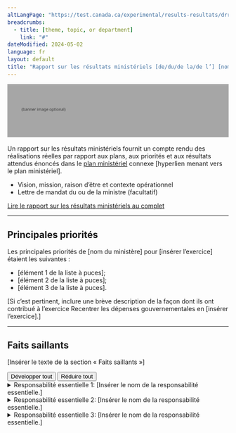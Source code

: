 ```yaml
---
altLangPage: "https://test.canada.ca/experimental/results-resultats/drr-at-glance.html"
breadcrumbs:
  - title: [theme, topic, or department]
    link: "#"
dateModified: 2024-05-02
language: fr
layout: default
title: "Rapport sur les résultats ministériels [de/du/de la/de l’] [nom de l’organisation ministère] pour [insérer l’exercice] en un coup d’œil"
---
```


<link rel="stylesheet" type="text/css" href="results-resultats/css/theme.min.css" />
<div class="mwsgeneric-base-html parbase section">
    <img alt="" class="img-responsive center-block mrgn-tp-lg mrgn-bttm-lg" src="https://raw.githubusercontent.com/gc-proto/experimental/master/results-resultats/banner.png">
  <p>Un rapport sur les résultats ministériels  fournit un compte rendu des réalisations réelles par rapport aux plans, aux  priorités et aux résultats attendus énoncés dans le <a href="https://test.canada.ca/experimental/departmental-plans-ministeriels/rrm-en-un-coup-doeil.html">plan ministériel</a> connexe&nbsp;[hyperlien menant vers le plan ministériel].</p>
<ul>
  <li>Vision,  mission, raison d&rsquo;être et contexte opérationnel</li>
  <li>Lettre de mandat du ou de la ministre (facultatif)</li>
  </ul> 

 
  <div class="clearfix"></div>
  <section class="mrgn-tp-lg">
    <p><a href="https://test.canada.ca/experimental/results-resultats/rrm-complet.html" class="btn btn-primary btn-lg">Lire le rapport sur les résultats ministériels au complet</a></p>
  </section>
  <hr>
  <section class="mrgn-bttm-lg mrgn-tp-lg">
    <h2>Principales priorités</h2>
    <p>Les principales priorités de [nom du ministère] pour [insérer l’exercice] étaient les suivantes :</p>
    <ul>
      <li>[élément&nbsp;1 de la liste à puces]; </li>
      <li>[élément&nbsp;2 de la liste à puces]; </li>
      <li>[élément&nbsp;3 de la liste à puces]. </li>
    </ul>
        <p>[Si c’est pertinent, inclure une brève description de la façon dont ils ont contribué à l’exercice Recentrer les dépenses gouvernementales en [insérer l’exercice].]</p>
  </section>
  <hr>
  <section class="mrgn-bttm-lg mrgn-tp-lg">
    <h2>Faits saillants</h2>
    <p>[Insérer le texte de la section « Faits saillants »]</p>
   <section id="cores"> <div class="btn-group mrgn-bttm-md">
<button type="button" class="btn btn-default wb-toggle" data-toggle="{&quot;selector&quot;: &quot;details&quot;, &quot;parent&quot;: &quot;#cores&quot;, &quot;type&quot;: &quot;on&quot;}">Développer tout</button>
<button type="button" class="btn btn-default wb-toggle" data-toggle="{&quot;selector&quot;: &quot;details&quot;, &quot;parent&quot;: &quot;#cores&quot;, &quot;type&quot;: &quot;off&quot;}">Réduire tout</button>
</div>
      <details class="brdr-tp brdr-rght brdr-bttm brdr-lft">
        <summary class="wb-toggle" data-toggle='{"print":"on"}'>Responsabilité essentielle 1: [Insérer le nom de la responsabilité essentielle.]</summary>
        <section>
            <p><strong>Dépenses réelles :</strong> [Insérer le montant] </p>
            <p><strong>Ressources humaines réelles :</strong> [Insérer le nombre]</p>
            <p><strong>Résultats : Nos réalisations :</strong></p>S
              <ul>
                <li>[Élément 1 de la liste à puces];</li>
                <li>[Élément 2 de la liste à puces];</li>
                <li>[Élément 3 de la liste à puces].</li>
              </ul>
        <p>Vous trouverez de  plus amples renseignements sur <a href="#">[nom de la  responsabilité essentielle]</a> [hyperlien menant vers le  plan complet, responsabilité essentielle&nbsp;1, section sur les progrès à l&rsquo;égard  des résultats] dans la section «&nbsp;Résultats : Nos réalisations&nbsp;» du rapport  complet sur les résultats ministériels.</p>
        </section>
      </details>
      <details class="brdr-tp brdr-rght brdr-bttm brdr-lft">
        <summary class="wb-toggle" data-toggle='{"print":"on"}'>Responsabilité essentielle 2: [Insérer le nom de la responsabilité essentielle.]</summary>
        <section>
            <p><strong>Dépenses réelles :</strong> [Insérer le montant] </p>
            <p><strong>Ressources humaines réelles :</strong> [Insérer le nombre]</p>
            <p><strong>Résultats : Nos réalisations :</strong></p>
              <ul>
                <li>[Élément 1 de la liste à puces];</li>
                <li>[Élément 2 de la liste à puces];</li>
                <li>[Élément 3 de la liste à puces].</li>
              </ul>
        <p>Vous trouverez de  plus amples renseignements sur <a href="#">[nom de la  responsabilité essentielle]</a> [hyperlien menant vers le  plan complet, responsabilité essentielle&nbsp;1, section sur les progrès à l&rsquo;égard  des résultats] dans la section «&nbsp;Résultats : Nos réalisations &nbsp;» du rapport  complet sur les résultats ministériels.</p> </section>
      </details>
      <details class="brdr-tp brdr-rght brdr-bttm brdr-lft">
        <summary class="wb-toggle" data-toggle='{"print":"on"}'>Responsabilité essentielle 3: [Insérer le nom de la responsabilité essentielle.]</summary>
        <section>
            <p><strong>Dépenses réelles :</strong> [Insérer le montant] </p>
            <p><strong>Ressources humaines réelles :</strong> [Insérer le nombre]</p>
            <p><strong>Résultats : Nos réalisations :</strong></p>
              <ul>
                <li>[Élément 1 de la liste à puces];</li>
                <li>[Élément 2 de la liste à puces];</li>
                <li>[Élément 3 de la liste à puces].</li>
              </ul>
        <p>Vous trouverez de  plus amples renseignements sur <a href="#">[nom de la  responsabilité essentielle]</a> [hyperlien menant vers le  plan complet, responsabilité essentielle&nbsp;1, section sur les progrès à l&rsquo;égard  des résultats] dans la section «&nbsp;Résultats : Nos réalisations &nbsp;» du rapport  complet sur les résultats ministériels.</p> </section>
      </details>
    </section>
  </section>
</div>
